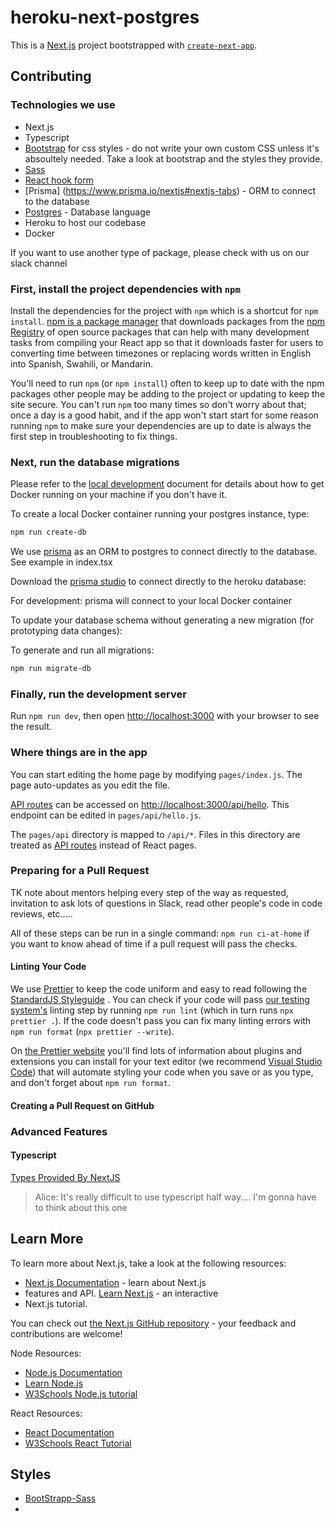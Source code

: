 # heroku-next-postgres

This is a [Next.js](https://nextjs.org/) project bootstrapped with
[`create-next-app`](https://github.com/vercel/next.js/tree/canary/packages/create-next-app).

## Contributing

### Technologies we use

* Next.js
* Typescript
* [Bootstrap](https://getbootstrap.com/docs/5.0/getting-started/introduction/) for css styles - do not write your own custom CSS unless it's absoultely needed. Take a look at bootstrap and the styles they provide.
* [Sass](https://sass-lang.com/)
* [React hook form](https://react-hook-form.com/)
* [Prisma] (https://www.prisma.io/nextjs#nextjs-tabs) - ORM to connect to the database
* [Postgres](https://www.postgresql.org/) - Database language
* Heroku to host our codebase
* Docker

If you want to use another type of package, please check with us on our slack channel

### First, install the project dependencies with `npm`

Install the dependencies for the project with `npm` which is a shortcut for
`npm install`. [npm is a package manager](https://npmjs.com/) that
downloads packages from the [npm Registry](https://www.npmjs.com/) of open
source packages that can help with many development tasks from compiling your React app so that it downloads faster for users to converting time between timezones or replacing words written in English into Spanish, Swahili, or Mandarin.

You'll need to run `npm` (or `npm install`) often to keep up to date with the npm packages other people may be adding to the project or updating to keep the site secure. You can't run `npm` too many times so don't worry about that; once a day is a good habit, and if the app won't start start for some reason running `npm` to make sure your dependencies are up to date is always the first step in troubleshooting to fix things.

### Next, run the database migrations

Please refer to the [local development](docs/local-dev.md) document for details about how to get Docker running on your machine if you don't have it.

To create a local Docker container running your postgres instance, type:

```sh
npm run create-db
```

We use [prisma](https://www.prisma.io/nextjs#nextjs-tabs) as an ORM to postgres to connect directly to the database. See example in index.tsx

Download the [prisma studio](https://www.prisma.io/studio) to connect directly to the heroku database:

For development: prisma will connect to your local Docker container

To update your database schema without generating a new migration (for prototyping data changes):


To generate and run all migrations:

```sh
npm run migrate-db
```


### Finally, run the development server

Run `npm run dev`, then open [http://localhost:3000](http://localhost:3000)
with your browser to see the result.

### Where things are in the app

You can start editing the home page by modifying `pages/index.js`. The page
auto-updates as you edit the file.

[API routes](https://nextjs.org/docs/api-routes/introduction) can be accessed
on [http://localhost:3000/api/hello](http://localhost:3000/api/hello). This
endpoint can be edited in `pages/api/hello.js`.

The `pages/api` directory is mapped to `/api/*`. Files in this directory are
treated as [API routes](https://nextjs.org/docs/api-routes/introduction)
instead of React pages.



### Preparing for a Pull Request

TK note about mentors helping every step of the way as requested, invitation to
ask lots of questions in Slack, read other people's code in code reviews,
etc.....

All of these steps can be run in a single command: `npm run ci-at-home` if you
want to know ahead of time if a pull request will pass the checks.

#### Linting Your Code

We use [Prettier](https://prettier.io/) to keep the code uniform and easy to
read following the [StandardJS Styleguide](https://standardjs.com/) . You can
check if your code will pass [our testing
system's](https://github.com/diffalot/heroku-next-postgres/actions) linting
step by running `npm run lint` (which in turn runs `npx prettier .`). If the
code doesn't pass you can fix many linting errors with `npm run format`
(`npx prettier --write`).

On [the Prettier website](https://prettier.io/) you'll find lots of information
about plugins and extensions you can install for your text editor (we recommend
[Visual Studio Code](https://code.visualstudio.com/)) that will automate
styling your code when you save or as you type, and don't forget about
`npm run format`.

#### Creating a Pull Request on GitHub

### Advanced Features

#### Typescript

[Types Provided By
NextJS](https://nextjs.org/learn/excel/typescript/nextjs-types)

> Alice: It's really difficult to use typescript half way.... I'm gonna have to
> think
> about this one

## Learn More

To learn more about Next.js, take a look at the following resources:

- [Next.js Documentation](https://nextjs.org/docs) - learn about Next.js
- features and API. [Learn Next.js](https://nextjs.org/learn) - an interactive
- Next.js tutorial.

You can check out [the Next.js GitHub
repository](https://github.com/vercel/next.js/) - your feedback and
contributions are welcome!

Node Resources:

- [Node.js Documentation](https://nodejs.org/en/docs/)
- [Learn Node.js](https://nodejs.dev/learn)
- [W3Schools Node.js tutorial](https://www.w3schools.com/nodejs/nodejs_intro.asp)

React Resources:

- [React Documentation](https://reactjs.org/docs/getting-started.html)
- [W3Schools React Tutorial](https://www.w3schools.com/react/)

## Styles

- [BootStrapp-Sass](https://getbootstrap.com/docs/5.0/customize/sass/)
-
